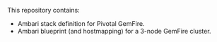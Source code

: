 This repository contains:
- Ambari stack definition for Pivotal GemFire.
- Ambari blueprint (and hostmapping) for a 3-node GemFire cluster.
